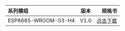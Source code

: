 


<!-- |     系列模组 |    描述   |     规格书     |
| :---------- | :---------: | ------------: |
| ESP8685-WROOM-03-H4 |      内置芯片:ESP8685H4<br>Flash:4 MB<br>模组尺寸(mm):15.0x173x2.8       | [点击下载]() | -->


|     系列模组 |    版本   |     规格书     |
| :---------- | :---------: | ------------: |
| ESP8685-WROOM-03-H4 |      V1.0      | [点击下载]() |

